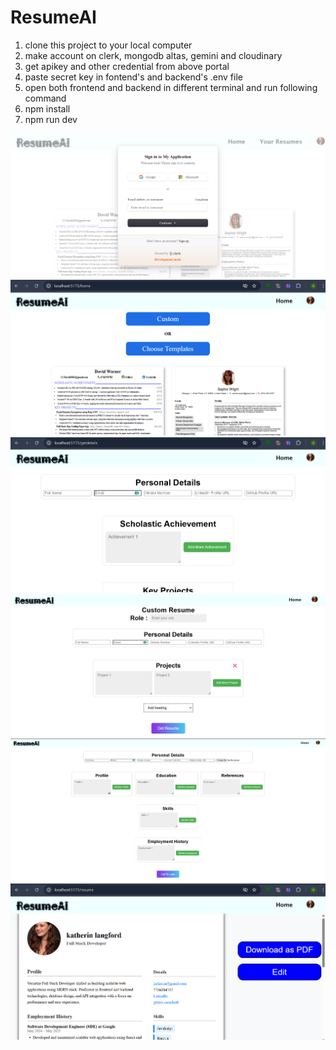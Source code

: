 # ResumeAI

1. clone this project to your local computer
2. make account on clerk, mongodb altas, gemini and cloudinary
3. get apikey and other credential from above portal
4. paste secret key in fontend's and backend's .env file
5. open both frontend and backend in different terminal and run following command
6. npm install
7. npm run dev

![Alt Text](images/1.png)
![Alt Text](images/2.png)
![Alt Text](images/3.png)
![Alt Text](images/4.png)
![Alt Text](images/5.png)
![Alt Text](images/6.png)

